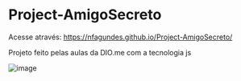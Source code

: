# Project-AmigoSecreto

Acesse através: https://nfagundes.github.io/Project-AmigoSecreto/

Projeto feito pelas aulas da DIO.me com a tecnologia js

![image](https://github.com/user-attachments/assets/3ec480b3-418d-497e-a5a8-8498cbd607b9)

